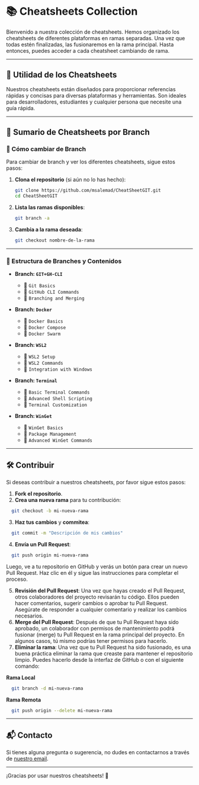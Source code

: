 # 📚 Cheatsheets Collection

Bienvenido a nuestra colección de cheatsheets. Hemos organizado los cheatsheets de diferentes plataformas en ramas separadas. Una vez que todas estén finalizadas, las fusionaremos en la rama principal. Hasta entonces, puedes acceder a cada cheatsheet cambiando de rama.

---

## 🌟 Utilidad de los Cheatsheets

Nuestros cheatsheets están diseñados para proporcionar referencias rápidas y concisas para diversas plataformas y herramientas. Son ideales para desarrolladores, estudiantes y cualquier persona que necesite una guía rápida.

---

## 📂 Sumario de Cheatsheets por Branch

### 🔀 Cómo cambiar de Branch

Para cambiar de branch y ver los diferentes cheatsheets, sigue estos pasos:

1. **Clona el repositorio** (si aún no lo has hecho):

   ```sh
   git clone https://github.com/msalemad/CheatSheetGIT.git
   cd CheatSheetGIT
   ```
2. **Lista las ramas disponibles**:

   ```sh
   git branch -a
   ```
3. **Cambia a la rama deseada**:

   ```sh
   git checkout nombre-de-la-rama
   ```

---

### 📜 Estructura de Branches y Contenidos

- **Branch: `GIT+GH-CLI`**

  - 📄 `Git Basics`
  - 📄 `GitHub CLI Commands`
  - 📄 `Branching and Merging`
- **Branch: `Docker`**

  - 📄 `Docker Basics`
  - 📄 `Docker Compose`
  - 📄 `Docker Swarm`
- **Branch: `WSL2`**

  - 📄 `WSL2 Setup`
  - 📄 `WSL2 Commands`
  - 📄 `Integration with Windows`
- **Branch: `Terminal`**

  - 📄 `Basic Terminal Commands`
  - 📄 `Advanced Shell Scripting`
  - 📄 `Terminal Customization`
- **Branch: `WinGet`**

  - 📄 `WinGet Basics`
  - 📄 `Package Management`
  - 📄 `Advanced WinGet Commands`

---

## 🛠 Contribuir

Si deseas contribuir a nuestros cheatsheets, por favor sigue estos pasos:

1. **Fork el repositorio**.
2. **Crea una nueva rama** para tu contribución:

```sh
  git checkout -b mi-nueva-rama
```

3. **Haz tus cambios** y **commitea**:

```sh
  git commit -m "Descripción de mis cambios"
```

4. **Envía un Pull Request**:

```sh
  git push origin mi-nueva-rama
```

  Luego, ve a tu repositorio en GitHub y verás un botón para crear un nuevo Pull Request. Haz clic en él y sigue las instrucciones para completar el proceso.

5. **Revisión del Pull Request**: Una vez que hayas creado el Pull Request, otros colaboradores del proyecto revisarán tu código. Ellos pueden hacer comentarios, sugerir cambios o aprobar tu Pull Request. Asegúrate de responder a cualquier comentario y realizar los cambios necesarios.
6. **Merge del Pull Request**: Después de que tu Pull Request haya sido aprobado, un colaborador con permisos de mantenimiento podrá fusionar (merge) tu Pull Request en la rama principal del proyecto. En algunos casos, tú mismo podrías tener permisos para hacerlo.
7. **Eliminar la rama**: Una vez que tu Pull Request ha sido fusionado, es una buena práctica eliminar la rama que creaste para mantener el repositorio limpio. Puedes hacerlo desde la interfaz de GitHub o con el siguiente comando:

**Rama Local**

```sh
  git branch -d mi-nueva-rama
```

**Rama Remota**

```sh
  git push origin --delete mi-nueva-rama
```

---

## 📬 Contacto

Si tienes alguna pregunta o sugerencia, no dudes en contactarnos a través de [nuestro email](mailto:contacto@ejemplo.com).

---

¡Gracias por usar nuestros cheatsheets! 🚀
